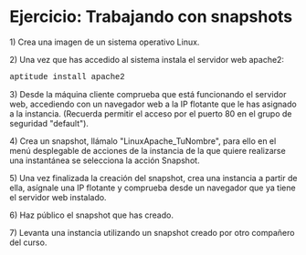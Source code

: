# Ejercicio: Trabajando con snapshots
<p>1) Crea una imagen de un sistema operativo Linux.</p>
<p>2) Una vez que has accedido al sistema instala el servidor web apache2:</p>
<p><span style="font-family: courier new,courier,monospace;">aptitude install apache2</span></p>
<p>3) Desde la máquina cliente comprueba que está funcionando el servidor web, accediendo con un navegador web a la IP flotante que le has asignado a la instancia. (Recuerda permitir el acceso por el puerto 80 en el grupo de seguridad "default").</p>
<p>4) Crea un snapshot, llámalo "LinuxApache_TuNombre", para ello en el menú desplegable de acciones de la instancia de la que quiere realizarse una instantánea se selecciona la acción Snapshot.</p>
<p>5) Una vez finalizada la creación del snapshot, crea una instancia a partir de ella, asígnale una IP flotante y comprueba desde un navegador que ya tiene el servidor web instalado.</p>
<p>6) Haz público el snapshot que has creado.</p>
<p>7) Levanta una instancia utilizando un snapshot creado por otro compañero del curso.<br /><br /><br /></p>
